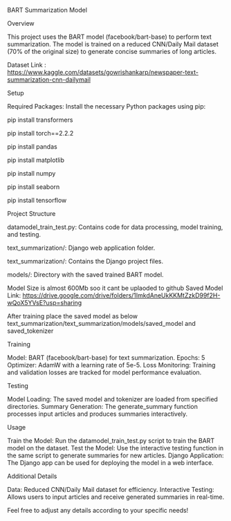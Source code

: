 BART Summarization Model

Overview

This project uses the BART model (facebook/bart-base) to perform text summarization. The model is trained on a reduced CNN/Daily Mail dataset (70% of the original size) to generate concise summaries of long articles.

Dataset Link : https://www.kaggle.com/datasets/gowrishankarp/newspaper-text-summarization-cnn-dailymail

Setup

Required Packages: 
Install the necessary Python packages using pip:

pip install transformers

pip install torch==2.2.2

pip install pandas

pip install matplotlib

pip install numpy

pip install seaborn

pip install tensorflow


Project Structure

datamodel_train_test.py: Contains code for data processing, model training, and testing.

text_summarization/: Django web application folder.

text_summarization/: Contains the Django project files.

models/: Directory with the saved trained BART model.

Model Size is almost 600Mb soo it cant be uplaoded to github
Saved Model Link: https://drive.google.com/drive/folders/1ImkdAneUkKKMtZzkD99f2H-wQoX5YVsE?usp=sharing

After training place the saved model as below
text_summarization/text_summarization/models/saved_model and saved_tokenizer




Training

Model: BART (facebook/bart-base) for text summarization.
Epochs: 5
Optimizer: AdamW with a learning rate of 5e-5.
Loss Monitoring: Training and validation losses are tracked for model performance evaluation.

Testing

Model Loading: The saved model and tokenizer are loaded from specified directories.
Summary Generation: The generate_summary function processes input articles and produces summaries interactively.

Usage

Train the Model: Run the datamodel_train_test.py script to train the BART model on the dataset.
Test the Model: Use the interactive testing function in the same script to generate summaries for new articles.
Django Application: The Django app can be used for deploying the model in a web interface.

Additional Details

Data: Reduced CNN/Daily Mail dataset for efficiency.
Interactive Testing: Allows users to input articles and receive generated summaries in real-time.

Feel free to adjust any details according to your specific needs!


